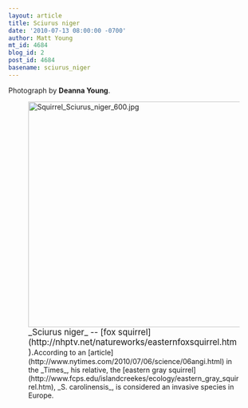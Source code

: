 ```yaml
---
layout: article
title: Sciurus niger
date: '2010-07-13 08:00:00 -0700'
author: Matt Young
mt_id: 4684
blog_id: 2
post_id: 4684
basename: sciurus_niger
---
```

Photograph by **Deanna Young**.

<figure>
<img src="/PT/uploads/2010/Squirrel_Sciurus_niger_600.jpg" alt="Squirrel_Sciurus_niger_600.jpg" width="600" height="452" />
<figcaption markdown="span">
<big>_Sciurus niger_ -- [fox squirrel](http://nhptv.net/natureworks/easternfoxsquirrel.htm).</big>According to an [article](http://www.nytimes.com/2010/07/06/science/06angi.html) in the _Times_, his relative, the [eastern gray squirrel](http://www.fcps.edu/islandcreekes/ecology/eastern_gray_squirrel.htm), _S. carolinensis_, is considered an invasive species in Europe.

</figcaption>
</figure>
